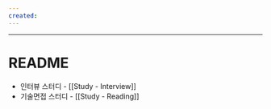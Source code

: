 ```yaml
---
created:
---
```

---
# **README**

- 인터뷰 스터디 - [[Study - Interview]]
- 기술면접 스터디 - [[Study - Reading]]

